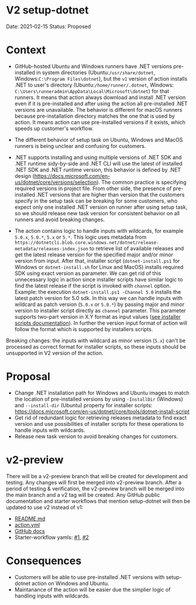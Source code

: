 # V2 setup-dotnet

Date: 2021-02-15
Status: Proposed

# Context
- GitHub-hosted Ubuntu and Windows runners have .NET versions pre-installed in system directories (Ubuntu:`/usr/share/dotnet`, Windows:`C:\Program Files\dotnet`), but the `v1` version of action installs .NET to user's directory (Ubuntu:`/home/runner/.dotnet`, Windows: `C:\Users\runneradmin\AppData\Local\Microsoft\dotnet`) for that runners. It means that action always download and install .NET version even if it is pre-installed and after using the action all pre-installed .NET versions are unavailable.
The behavior is different for macOS runners because pre-installation directory matches the one that is used by action. It means action can use pre-installed versions if it exists, which speeds up customer's workflow.

- The different behavior of setup task on Ubuntu, Windows and MacOS runners is being unclear and confusing for customers.

- .NET supports installing and using multiple versions of .NET SDK and .NET runtime sidy-by-side and .NET CLI will use the latest of installed .NET SDK and .NET runtime version, this behavior is defined by .NET design (https://docs.microsoft.com/en-us/dotnet/core/versions/selection). The common practice is specifying required versions in project file. From other side, the presence of pre-installed .NET versions that are higher than version that the customers specify in the setup task can be breaking for some customers, who expect only one installed .NET version on runner after using setup task, so we should release new task version for consistent behavior on all runners and avoid breaking changes.

- The action contains logic to handle inputs with wildcards, for example `5.0.x`, `5.0.*`, `5.x` or `5.*`. This logic uses metadata from `https://dotnetcli.blob.core.windows.net/dotnet/release-metadata/releases-index.json` to retrieve list of available releases and get the latest release version for the specified major and/or minor version from input. After that, installer script (`dotnet-install.ps1` for Windows or `dotnet-install.sh` for Linux and MacOS) installs required SDK using exact version as parameter. We can get rid of this unnecessary logic in action since installer scripts have similar logic to find the latest release if the script is invoked with `channel` option. Example: the execution `dotnet-install.ps1 -Channel 5.0` installs the latest patch version for 5.0 sdk. In this way we can handle inputs with wildcard as patch version (`5.0.x` or `5.0.*`) by passing major and minor version to installer script directly as `channel` parameter. This parameter supports two-part version in X.Y format as input values ([see installer scripts documentation](https://docs.microsoft.com/en-us/dotnet/core/tools/dotnet-install-script)). In further the version input format of action will follow the format which is supported by installers scripts. 

Breaking changes: the inputs with wildcard as minor version (`5.x`) can't be processed as correct format for installer scripts, so these inputs should be unsupported in V2 version of the action.

# Proposal
- Change .NET installation path for Windows and Ubuntu images to match the location of pre-installed versions by using `-InstallDir` (Windows) and `--install-dir` (Ubuntu) property for installer scripts:
https://docs.microsoft.com/en-us/dotnet/core/tools/dotnet-install-script
- Get rid of redundant logic for retrieving releases metadata to find exact version and use possibilities of installer scripts for these operations to handle inputs with wildcards.
- Release new task version to avoid breaking changes for customers.

# v2-preview
There will be a v2-preview branch that will be created for development and testing. Any changes will first be merged into v2-preview branch. After a period of testing & verification, the v2-preview branch will be merged into the main branch and a v2 tag will be created. Any GitHub public documentation and starter workflows that mention setup-dotnet will then be updated to use v2 instead of v1:
- [README.md](https://github.com/actions/setup-dotnet/blob/main/README.md)
- [action.yml](https://github.com/actions/setup-dotnet/blob/main/action.yml)
- [GitHub docs](https://docs.github.com/en/actions/guides/building-and-testing-net#using-a-specific-net-version)
- Starter-workflow yamls: [#1](https://github.com/actions/starter-workflows/blob/main/ci/dotnet.yml#L17), [#2](https://github.com/actions/starter-workflows/blob/main/ci/dotnet-desktop.yml#L72)

# Consequences
- Customers will be able to use pre-installed .NET versions with setup-dotnet action on Windows and Ubuntu.
- Maintanance of the action will be easier due the simplier logic of handling inputs with wildcards.
